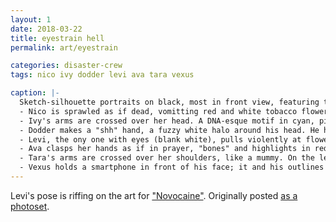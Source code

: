 ```yaml
---
layout: 1
date: 2018-03-22
title: eyestrain hell
permalink: art/eyestrain

categories: disaster-crew
tags: nico ivy dodder levi ava tara vexus

caption: |-
  Sketch-silhouette portraits on black, most in front view, featuring the disaster crew in their associated and otherwise-symbolic colors.
  - Nico is sprawled as if dead, vomitting red and white tobacco flowers. Cyan/white leaves and vines grow from below his ribs and wrap around his neck & arm.
  - Ivy's arms are crossed over her head. A DNA-esque motif in cyan, pink, and white wraps around her arms and torso, red around the neck, golden strands crawling up from the abdomen.
  - Dodder makes a "shh" hand, a fuzzy white halo around his head. He holds a pitcher plant, and a larger one is silhouetted in the background against a gradient from yellow-green to purple.
  - Levi, the ony one with eyes (blank white), pulls violently at flowers; one hand grips white lillies[? I forgot what they were supposed to be tbh] while the other rips up a venus flytrap. Morning glory flowers frame the corners, and a dusting of golden-yellow "hairs" covers Levi from the neck down.
  - Ava clasps her hands as if in prayer, "bones" and highlights in red. She wears a thick choker with an upside-down cross, and a dandelion in her hair. Framed against [what I think is supposed to be] a giant pitcher plant leaf (but it could also be a heart) on yellow-green.
  - Tara's arms are crossed over her shoulders, like a mummy. On the left ripple bold lines in cyan and yellow-gold; on the rihgt, thinner strands of neon green (and some white) surround her. Tara herself is rendered mostly white, hands fading to yellow and yellow-green.
  - Vexus holds a smartphone in front of his face; it and his outlines are rendered yellow-green, a white dot in the center for the camera. Other than a solid red hood, his sleeves and the background use an intertwining scribbly motif; sleeves in yellow-gold and purple, background in cyan and pink.
---
```

Levi's pose is riffing on the art for ["Novocaine"](https://www.youtube.com/watch?v=UdpwOLSKMLA). Originally posted [as a photoset](https://aflyleaf3.wordpress.com/2018/03/22/back-on-my-eyestrain-hell-in-a-void-bs/).